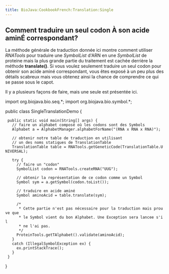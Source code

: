 ```yaml
---
title: BioJava:CookbookFrench:Translation:Single
---
```


Comment traduire un seul codon À son acide aminÉ correspondant?
---------------------------------------------------------------

La méthode générale de traduction donnée ici montre comment utiliser
*RNATools* pour traduire une *SymbolList* d'ARN en une *SymbolList* de
proteine mais la plus grande partie du traitement est cachée derrière la
méthode **translate()**. Si vous voulez seulement traduire un seul codon
pour obtenir son acide aminé correspondant, vous êtes exposé à un peu
plus des détails scabreux mais vous obtenez ainsi la chance de
comprendre ce qui se passe sous le capot.

Il y a plusieurs façons de faire, mais une seule est présentée ici.

<java> import org.biojava.bio.seq.\*; import org.biojava.bio.symbol.\*;

public class SingleTranslationDemo {

` public static void main(String[] args) {`  
`   // faire un alphabet composé où les codons sont des Symbols`  
`   Alphabet a = AlphabetManager.alphabetForName("(RNA x RNA x RNA)");`

`   // obtenir notre table de traduction en utilisant `  
`   // un des noms statiques de TranslationTable`  
`   TranslationTable table = RNATools.getGeneticCode(TranslationTable.UNIVERSAL);`

`   try {`  
`     // faire un "codon"`  
`     SymbolList codon = RNATools.createRNA("UUG");`

`     // obtenir la représentation de ce codon comme un Symbol`  
`     Symbol sym = a.getSymbol(codon.toList());`

`     // traduire en acide aminé`  
`     Symbol aminoAcid = table.translate(sym);`

`     /*`  
`      * Cette partie n'est pas nécessaire pour la traduction mais prouve que `  
`      * le Symbol vient du bon Alphabet. Une Exception sera lancee s'il `  
`      * ne l'ai pas.`  
`      */`  
`     ProteinTools.getTAlphabet().validate(aminoAcid);`  
`   }`  
`   catch (IllegalSymbolException ex) {`  
`     ex.printStackTrace();`  
`   }`  
` }`

} </java>
